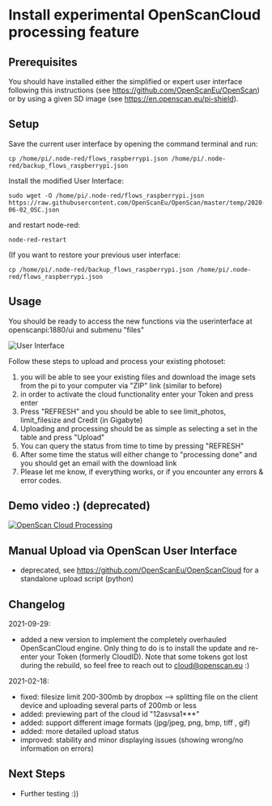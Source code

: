 # Install experimental OpenScanCloud processing feature

##  Prerequisites

You should have installed either the simplified or expert user interface following this instructions (see https://github.com/OpenScanEu/OpenScan) or by using a given SD image (see https://en.openscan.eu/pi-shield).

## Setup

Save the current user interface by opening the command terminal and run:
```
cp /home/pi/.node-red/flows_raspberrypi.json /home/pi/.node-red/backup_flows_raspberrypi.json
```

Install the modified User Interface:
```
sudo wget -O /home/pi/.node-red/flows_raspberrypi.json https://raw.githubusercontent.com/OpenScanEu/OpenScan/master/temp/2020-06-02_OSC.json
```
  
and restart node-red:
```
node-red-restart
```

(If you want to restore your previous user interface:
```
cp /home/pi/.node-red/backup_flows_raspberrypi.json /home/pi/.node-red/flows_raspberrypi.json
```

## Usage

You should be ready to access the new functions via the userinterface at openscanpi:1880/ui and submenu "files"

![User Interface](https://i.imgur.com/LKgPVJb.png)

Follow these steps to upload and process your existing photoset:
1.	you will be able to see your existing files and download the image sets from the pi to your computer via "ZIP" link (similar to before)
2.	in order to activate the cloud functionality enter your Token and press enter
3.	Press "REFRESH" and you should be able to see limit_photos, limit_filesize and Credit (in Gigabyte)
4.	Uploading and processing should be as simple as selecting a set in the table and press "Upload"
5.	You can query the status from time to time by pressing "REFRESH"
6.  After some time the status will either change to "processing done" and you should get an email with the download link
7.  Please let me know, if everything works, or if you encounter any errors & error codes.

## Demo video :) (deprecated)

[![OpenScan Cloud Processing](https://i.imgur.com/3m1JBVL.png)](https://youtu.be/EhvFq-OYa1g "OpenScan Cloud Processing")

## Manual Upload via OpenScan User Interface

- deprecated, see https://github.com/OpenScanEu/OpenScanCloud for a standalone upload script (python)

## Changelog

2021-09-29:
  - added a new version to implement the completely overhauled OpenScanCloud engine. Only thing to do is to install the update and re-enter your Token (formerly CloudID). Note that some tokens got lost during the rebuild, so feel free to reach out to cloud@openscan.eu :)

2021-02-18:
  - fixed: filesize limit 200-300mb by dropbox --> splitting file on the client device and uploading several parts of 200mb or less
  - added: previewing part of the cloud id "12asvsa1***"
  - added: support different image formats (jpg/jpeg, png, bmp, tiff , gif)
  - added: more detailed upload status
  - improved: stability and minor displaying issues (showing wrong/no information on errors)

## Next Steps

* Further testing :))
